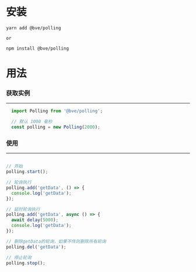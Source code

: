 # 安装

```
yarn add @bve/polling

or

npm install @bve/polling
```

# 用法

### 获取实例
---

```javascript
  import Polling from '@bve/polling';

  // 默认 1000 毫秒
  const polling = new Polling(2000);
```


### 使用
---
```javascript

// 开始
polling.start();

// 轮询执行
polling.add('getData', () => {
  console.log('getData'); 
});

// 延时轮询执行
polling.add('getData', async () => {
  await delay(5000);
  console.log('getData');
});

// 删除getData的轮询，如果不传则删除所有轮询
polling.del('getData');

// 停止轮询
polling.stop();

```